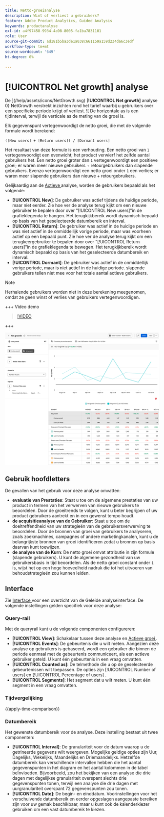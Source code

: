 ```yaml
---
title: Netto-groeianalyse
description: Wint of verliest u gebruikers?
feature: Adobe Product Analytics, Guided Analysis
keywords: productanalyse
exl-id: a4f97458-9934-4a98-8005-fa1ba7831101
role: User
source-git-commit: ad181b5ba3de1a038c661159a159d234da6c3edf
workflow-type: tm+mt
source-wordcount: '649'
ht-degree: 0%

---
```


# [!UICONTROL Net growth] analyse

De ](/help/assets/icons/NetGrowth.svg) **[!UICONTROL Net growth]** analyse 0} NetGrowth verstrekt inzichten rond het tarief waarbij u gebruikers over een specifieke periode krijgt of verliest. ![ De horizontale as is een tijdinterval, terwijl de verticale as de meting van de groei is.

Elk gegevenspunt vertegenwoordigt de netto groei, die met de volgende formule wordt berekend:

`([New users] + [Return users]) / [Dormant users]`

Het resultaat van deze formule is een verhouding. Een netto groei van `1` vertegenwoordigt een evenwicht; het product verwierf het zelfde aantal gebruikers het. Een netto groei groter dan `1` vertegenwoordigt een positieve groei; er waren meer nieuwe gebruikers + retourgebruikers dan slapende gebruikers. Evenzo vertegenwoordigt een netto groei onder `1` een verlies; er waren meer slapende gebruikers dan nieuwe + retourgebruikers.

Gelijkaardig aan de [ Actieve ](active-growth.md) analyse, worden de gebruikers bepaald als het volgende:

* **[!UICONTROL New]**: De gebruiker was actief tijdens de huidige periode, maar niet eerder. Zie hoe ver de analyse terug kijkt om een nieuwe gebruiker te bepalen door over &quot;[!UICONTROL New users]&quot;in de grafieklegenda te hangen. Het terugkijkbereik wordt dynamisch bepaald op basis van het geselecteerde datumbereik en interval.
* **[!UICONTROL Return]**: De gebruiker was actief in de huidige periode en was niet actief in de onmiddellijk vorige periode, maar was voorheen actief op een bepaald punt. Zie hoe ver de analyse terug kijkt om een terugkeergebruiker te bepalen door over &quot;[!UICONTROL Return users]&quot;in de grafieklegenda te bewegen. Het terugkijkbereik wordt dynamisch bepaald op basis van het geselecteerde datumbereik en interval.
* **[!UICONTROL Dormant]**: De gebruiker was actief in de onmiddellijk vorige periode, maar is niet actief in de huidige periode. slapende gebruikers tellen niet mee voor het totale aantal actieve gebruikers.

>[!NOTE]
>
>Herhalende gebruikers worden niet in deze berekening meegenomen, omdat ze geen winst of verlies van gebruikers vertegenwoordigen.

+++ Video demo

>[!VIDEO](https://video.tv.adobe.com/v/3421664/?learn=on)

+++

![ Netto groei vergelijk ](../assets/net-growth-compare.png)

## Gebruik hoofdletters

De gevallen van het gebruik voor deze analyse omvatten:

* **evaluatie van Prestaties**: Staat u toe om de algemene prestaties van uw product in termen van het verwerven van nieuwe gebruikers te beoordelen. Door de groeitrends te volgen, kunt u beter begrijpen of uw product gebruikers aantrekt en in een gewenst tempo houdt.
* **de acquisitieanalyse van de Gebruiker**: Staat u toe om de doeltreffendheid van uw strategieën van de gebruikersverwerving te beoordelen. Door de bronnen van groei van gebruikers te analyseren, zoals zoekmachines, campagnes of andere marketingkanalen, kunt u de belangrijkste bronnen van groei identificeren zodat u bronnen op basis daarvan kunt toewijzen.
* **de analyse van de Kurn**: De netto groei omvat attributie in zijn formule (slapende gebruikers). U kunt de algemene gezondheid van uw gebruikersbasis in tijd beoordelen. Als de netto groei constant onder `1` is, wijst het op een hoge hoeveelheid nadruk die tot het uitvoeren van behoudstrategieën zou kunnen leiden.

## Interface

Zie [ Interface ](../overview.md#interface) voor een overzicht van de Geleide analyseinterface. De volgende instellingen gelden specifiek voor deze analyse:

### Query-rail

Met de queryrail kunt u de volgende componenten configureren:

* **[!UICONTROL View]**: Schakelaar tussen deze analyse en [ Actieve groei ](active-growth.md).
* **[!UICONTROL Events]**: De gebeurtenis die u wilt meten. Aangezien deze analyse op gebruikers is gebaseerd, wordt een gebruiker die binnen de periode eenmaal met de gebeurtenis communiceert, als een actieve gebruiker geteld. U kunt één gebeurtenis in een vraag omvatten.
* **[!UICONTROL Counted as]**: De telmethode die u op de geselecteerde gebeurtenissen wilt toepassen. De opties zijn [!UICONTROL Number of users] en [!UICONTROL Percentage of users] .
* **[!UICONTROL Segments]**: Het segment dat u wilt meten. U kunt één segment in een vraag omvatten.

### Tijdvergelijking

{{apply-time-comparison}}

### Datumbereik

Het gewenste datumbereik voor de analyse. Deze instelling bestaat uit twee componenten:

* **[!UICONTROL Interval]**: De granulariteit voor de datum waarop u de getrineerde gegevens wilt weergeven. Mogelijke geldige opties zijn Uur, Dagelijks, Wekelijks, Maandelijks en Driemaandelijks. Hetzelfde datumbereik kan verschillende intervallen hebben die het aantal gegevenspunten in het diagram en het aantal kolommen in de tabel beïnvloeden. Bijvoorbeeld, zou het bekijken van een analyse die drie dagen met dagelijkse granulariteit overspant slechts drie gegevenspunten tonen, terwijl een analyse die drie dagen met uurgranulariteit overspant 72 gegevenspunten zou tonen.
* **[!UICONTROL Date]**: De begin- en einddatum. Voorinstellingen voor het verschuivende datumbereik en eerder opgeslagen aangepaste bereiken zijn voor uw gemak beschikbaar, maar u kunt ook de kalenderkiezer gebruiken om een vast datumbereik te kiezen.
